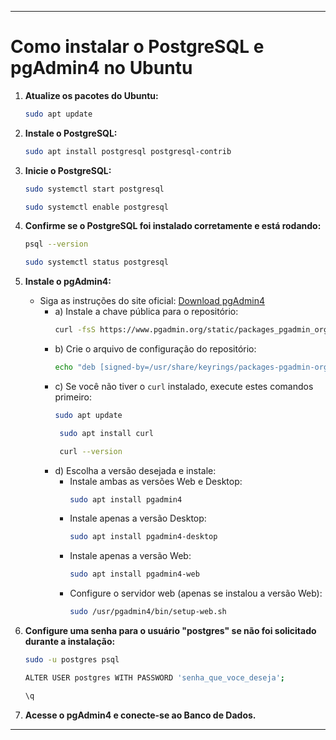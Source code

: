 
---

# Como instalar o PostgreSQL e pgAdmin4 no Ubuntu

1. **Atualize os pacotes do Ubuntu:**
   ```bash
   sudo apt update
   ```

2. **Instale o PostgreSQL:**
   ```bash
   sudo apt install postgresql postgresql-contrib
   ```

3. **Inicie o PostgreSQL:**
   ```bash
   sudo systemctl start postgresql
   ```
      ```bash
   sudo systemctl enable postgresql
   ```

4. **Confirme se o PostgreSQL foi instalado corretamente e está rodando:**
   ```bash
   psql --version
   ```
    ```bash
   sudo systemctl status postgresql
   ```

5. **Instale o pgAdmin4:**
    - Siga as instruções do site oficial: [Download pgAdmin4](https://www.pgadmin.org/download/pgadmin-4-apt/)
        - a) Instale a chave pública para o repositório:
           ```bash
           curl -fsS https://www.pgadmin.org/static/packages_pgadmin_org.pub | sudo gpg --dearmor -o /usr/share/keyrings/packages-pgadmin-org.gpg
           ```
        - b) Crie o arquivo de configuração do repositório:
           ```bash
           echo "deb [signed-by=/usr/share/keyrings/packages-pgadmin-org.gpg] https://www.pgadmin.org/download/pgadmin4/apt/focal pgadmin4 main" | sudo tee /etc/apt/sources.list.d/pgadmin4.list
           ```
        - c) Se você não tiver o `curl` instalado, execute estes comandos primeiro:
           ```bash
           sudo apt update
           ```
          ```bash
           sudo apt install curl
           ```
          ```bash
           curl --version
           ```
        - d) Escolha a versão desejada e instale:
            - Instale ambas as versões Web e Desktop:
              ```bash
              sudo apt install pgadmin4
              ```
            - Instale apenas a versão Desktop:
              ```bash
              sudo apt install pgadmin4-desktop
              ```
            - Instale apenas a versão Web:
              ```bash
              sudo apt install pgadmin4-web
              ```
            - Configure o servidor web (apenas se instalou a versão Web):
              ```bash
              sudo /usr/pgadmin4/bin/setup-web.sh
              ```

6. **Configure uma senha para o usuário "postgres" se não foi solicitado durante a instalação:**
   ```bash
   sudo -u postgres psql
   ```
    ```bash
   ALTER USER postgres WITH PASSWORD 'senha_que_voce_deseja';
   ```
    ```bash
   \q
   ```

7. **Acesse o pgAdmin4 e conecte-se ao Banco de Dados.**

---